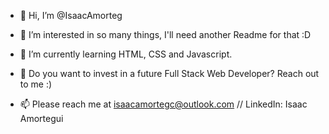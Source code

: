 - 👋 Hi, I’m @IsaacAmorteg
- 👀 I’m interested in so many things, I'll need another Readme for that :D
- 🌱 I’m currently learning HTML, CSS and Javascript.

- 💞️ Do you want to invest in a future Full Stack Web Developer? Reach out to me :)

- 📫 Please reach me at isaacamortegc@outlook.com // LinkedIn: Isaac Amortegui
